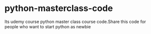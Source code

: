 # python-masterclass-code
Its udemy course python master class course code.Share this code for people who want to start python as newbie 
